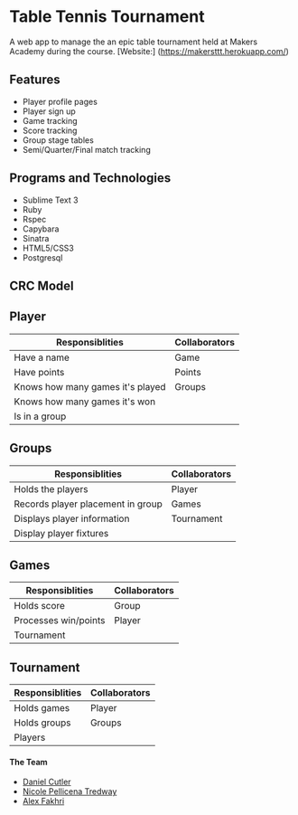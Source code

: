 Table Tennis Tournament
========================

A web app to manage the an epic table tournament held at Makers Academy during the course.
[Website:] (https://makersttt.herokuapp.com/)

Features
--------
- Player profile pages
- Player sign up
- Game tracking
- Score tracking
- Group stage tables
- Semi/Quarter/Final match tracking

Programs and Technologies
-------------------------
- Sublime Text 3
- Ruby
- Rspec
- Capybara
- Sinatra
- HTML5/CSS3
- Postgresql

CRC Model
----------
Player
---------
Responsiblities|Collaborators
---------------|-------------
Have a name | Game
Have points | Points
Knows how many games it's played | Groups
Knows how many games it's won |
Is in a group |

Groups
---------
Responsiblities|Collaborators
---------------|-------------
Holds the players | Player
Records player placement in group | Games
Displays player information | Tournament
Display player fixtures |

Games
---------
Responsiblities|Collaborators
---------------|-------------
Holds score | Group
Processes win/points | Player
 | Tournament

Tournament
-----------
Responsiblities|Collaborators
---------------|-------------
Holds games | Player
Holds groups | Groups
 | Players

#### The Team

+ [Daniel Cutler](https://github.com/danjocutler)
+ [Nicole Pellicena Tredway](https://github.com/NicolePell)
+ [Alex Fakhri](https://github.com/alexfakhri)
